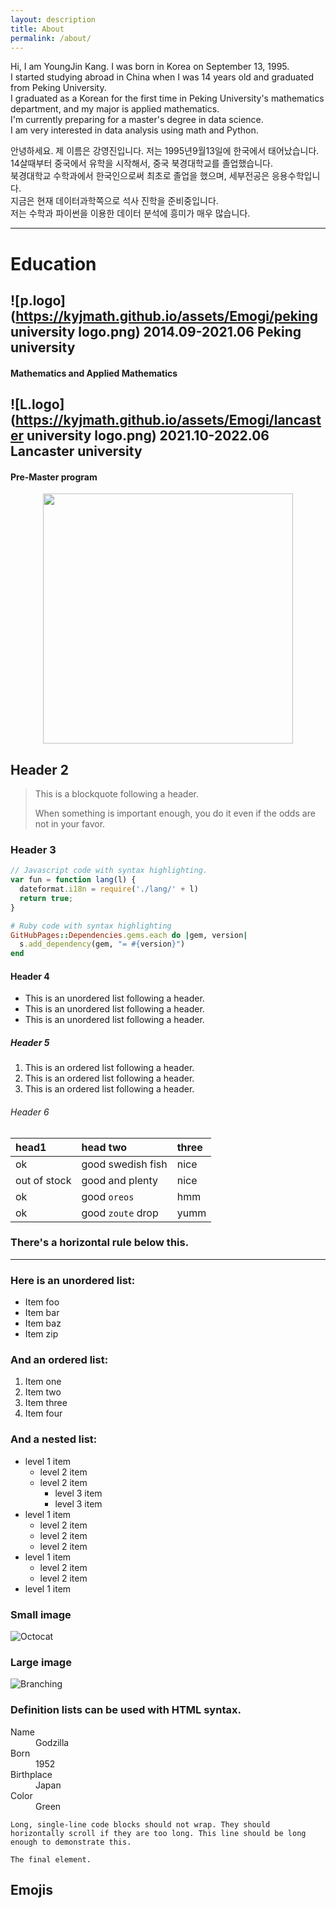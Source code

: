 ```yaml
---
layout: description
title: About
permalink: /about/
---
```



Hi, I am YoungJin Kang. I was born in Korea on September 13, 1995.<br>
I started studying abroad in China when I was 14 years old and graduated from Peking University.<br>
I graduated as a Korean for the first time in Peking University's mathematics department, and my major is applied mathematics.<br>
I'm currently preparing for a master's degree in data science.<br>
I am very interested in data analysis using math and Python.<br>

안녕하세요. 제 이름은 강영진입니다. 저는 1995년9월13일에 한국에서 태어났습니다.<br>
14살때부터 중국에서 유학을 시작해서, 중국 북경대학교를 졸업했습니다.<br>
북경대학교 수학과에서 한국인으로써 최초로 졸업을 했으며, 세부전공은 응용수학입니다.<br>
지금은 현재 데이터과학쪽으로 석사 진학을 준비중입니다.<br>
저는 수학과 파이썬을 이용한 데이터 분석에 흥미가 매우 많습니다.<br>

***

# Education
## ![p.logo](https://kyjmath.github.io/assets/Emogi/peking university logo.png) 2014.09-2021.06 Peking university
#### Mathematics and Applied Mathematics
## ![L.logo](https://kyjmath.github.io/assets/Emogi/lancaster university logo.png) 2021.10-2022.06 Lancaster university
#### Pre-Master program

<center><img src = "https://kyjmath.github.io/assets/Emogi/lancaster university logo.png" width="400px"></center>



## Header 2

> This is a blockquote following a header.
>
> When something is important enough, you do it even if the odds are not in your favor.

### Header 3

```js
// Javascript code with syntax highlighting.
var fun = function lang(l) {
  dateformat.i18n = require('./lang/' + l)
  return true;
}
```

```ruby
# Ruby code with syntax highlighting
GitHubPages::Dependencies.gems.each do |gem, version|
  s.add_dependency(gem, "= #{version}")
end
```

#### Header 4

*   This is an unordered list following a header.
*   This is an unordered list following a header.
*   This is an unordered list following a header.

##### Header 5

1.  This is an ordered list following a header.
2.  This is an ordered list following a header.
3.  This is an ordered list following a header.

###### Header 6

| head1        | head two          | three |
|:-------------|:------------------|:------|
| ok           | good swedish fish | nice  |
| out of stock | good and plenty   | nice  |
| ok           | good `oreos`      | hmm   |
| ok           | good `zoute` drop | yumm  |

### There's a horizontal rule below this.

* * *

### Here is an unordered list:

*   Item foo
*   Item bar
*   Item baz
*   Item zip

### And an ordered list:

1.  Item one
1.  Item two
1.  Item three
1.  Item four

### And a nested list:

- level 1 item
  - level 2 item
  - level 2 item
    - level 3 item
    - level 3 item
- level 1 item
  - level 2 item
  - level 2 item
  - level 2 item
- level 1 item
  - level 2 item
  - level 2 item
- level 1 item

### Small image

![Octocat](https://github.githubassets.com/images/icons/emoji/octocat.png)

### Large image

![Branching](https://guides.github.com/activities/hello-world/branching.png)


### Definition lists can be used with HTML syntax.

<dl>
<dt>Name</dt>
<dd>Godzilla</dd>
<dt>Born</dt>
<dd>1952</dd>
<dt>Birthplace</dt>
<dd>Japan</dd>
<dt>Color</dt>
<dd>Green</dd>
</dl>

```
Long, single-line code blocks should not wrap. They should horizontally scroll if they are too long. This line should be long enough to demonstrate this.
```

```
The final element.
```

## Emojis
